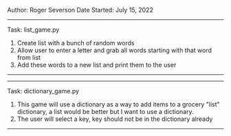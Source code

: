 Author: Roger Severson
Date Started: July 15, 2022
______________________________________________________________________
Task: list_game.py

1. Create list with a bunch of random words
2. Allow user to enter a letter and grab all words starting with that word from list
3. Add these words to a new list and print them to the user
----------------------------------------------------------------------


______________________________________________________________________
Task: dictionary_game.py

1. This game will use a dictionary as a way to add items to a grocery "list" dictionary, a list would be better but I want to use
    a dictionary.
2. The user will select a key, key should not be in the dictionary already
----------------------------------------------------------------------

